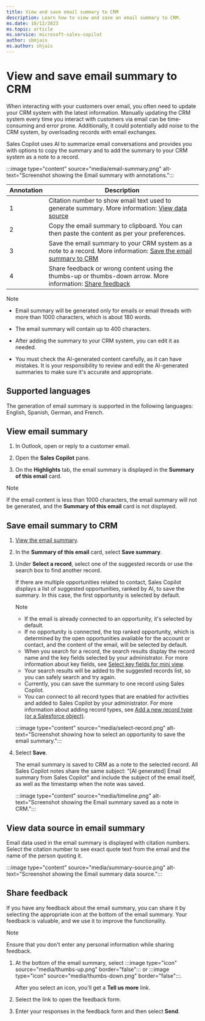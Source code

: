 ```yaml
---
title: View and save email summary to CRM
description: Learn how to view and save an email summary to CRM.
ms.date: 10/12/2023
ms.topic: article
ms.service: microsoft-sales-copilot
author: sbmjais
ms.author: shjais
---
```


# View and save email summary to CRM

When interacting with your customers over email, you often need to update your CRM system with the latest information. Manually updating the CRM system every time you interact with customers via email can be time-consuming and error prone. Additionally, it could potentially add noise to the CRM system, by overloading records with email exchanges.

Sales Copilot uses AI to summarize email conversations and provides you with options to copy the summary and to add the summary to your CRM system as a note to a record.

:::image type="content" source="media/email-summary.png" alt-text="Screenshot showing the Email summary with annotations.":::

| Annotation | Description |
|------------|-------------|
| 1 | Citation number to show email text used to generate summary. More information: [View data source](#view-data-source-in-email-summary) |
| 2 | Copy the email summary to clipboard. You can then paste the content as per your preferences. |
| 3 | Save the email summary to your CRM system as a note to a record. More information: [Save the email summary to CRM](#save-email-summary-to-crm) |
| 4 | Share feedback or wrong content using the thumbs-up or thumbs-down arrow. More information: [Share feedback](#share-feedback) |

> [!NOTE]
>
> - Email summary will be generated only for emails or email threads with more than 1000 characters, which is about 180 words.
>
> - The email summary will contain up to 400 characters.
>
> - After adding the summary to your CRM system, you can edit it as needed.
>
> - You must check the AI-generated content carefully, as it can have mistakes. It is your responsibility to review and edit the AI-generated summaries to make sure it's accurate and appropriate.

## Supported languages

The generation of email summary is supported in the following languages: English, Spanish, German, and French.

## View email summary

1. In Outlook, open or reply to a customer email.

1. Open the **Sales Copilot** pane.

1. On the **Highlights** tab, the email summary is displayed in the **Summary of this email** card.

> [!NOTE]
> If the email content is less than 1000 characters, the email summary will not be generated, and the **Summary of this email** card is not displayed.

## Save email summary to CRM

1. [View the email summary](#view-email-summary).

1. In the **Summary of this email** card, select **Save summary**.

1. Under **Select a record**, select one of the suggested records or use the search box to find another record.

   If there are multiple opportunities related to contact, Sales Copilot displays a list of suggested opportunities, ranked by AI, to save the summary. In this case, the first opportunity is selected by default.

   > [!NOTE]
   > - If the email is already connected to an opportunity, it's selected by default.
   > - If no opportunity is connected, the top ranked opportunity, which is determined by the open opportunities available for the account or contact, and the content of the email, will be selected by default.
   > - When you search for a record, the search results display the record name and the key fields selected by your administrator. For more information about key fields, see [Select key fields for mini view](customize-forms-and-fields.md#select-key-fields-for-the-mini-view).
   > - Your search results will be added to the suggested records list, so you can safely search and try again.
   > - Currently, you can save the summary to one record using Sales Copilot.
   > - You can connect to all record types that are enabled for activities and added to Sales Copilot by your administrator. For more information about adding record types, see [Add a new record type (or a Salesforce object)](customize-forms-and-fields.md#add-a-new-record-type-or-a-salesforce-object).

   :::image type="content" source="media/select-record.png" alt-text="Screenshot showing how to select an opportunity to save the email summary.":::

1. Select **Save**.

    The email summary is saved to CRM as a note to the selected record. All Sales Copilot notes share the same subject: "[AI generated] Email summary from Sales Copilot" and include the subject of the email itself, as well as the timestamp when the note was saved.

   :::image type="content" source="media/timeline.png" alt-text="Screenshot showing the Email summary saved as a note in CRM.":::

## View data source in email summary

Email data used in the email summary is displayed with citation numbers. Select the citation number to see exact quote text from the email and the name of the person quoting it.

:::image type="content" source="media/summary-source.png" alt-text="Screenshot showing the Email summary data source.":::

## Share feedback

If you have any feedback about the email summary, you can share it by selecting the appropriate icon at the bottom of the email summary. Your feedback is valuable, and we use it to improve the functionality.

> [!NOTE]
> Ensure that you don't enter any personal information while sharing feedback.

1. At the bottom of the email summary, select :::image type="icon" source="media/thumbs-up.png" border="false"::: or :::image type="icon" source="media/thumbs-down.png" border="false":::.

   After you select an icon, you'll get a **Tell us more** link.

1. Select the link to open the feedback form.

1. Enter your responses in the feedback form and then select **Send**.
